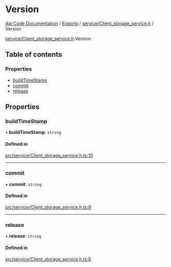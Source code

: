 # Version
 
[Api Code Documentation](../README.md) / [Exports](../modules.md) / [service/Client\_storage\_service.h](../modules/service_Client_storage_service_h.md) / Version

[service/Client\_storage\_service.h](../modules/service_Client_storage_service_h.md).Version

## Table of contents

### Properties

- [buildTimeStamp](service_Client_storage_service_h.Version.md#buildtimestamp)
- [commit](service_Client_storage_service_h.Version.md#commit)
- [release](service_Client_storage_service_h.Version.md#release)

## Properties

### buildTimeStamp

• **buildTimeStamp**: `string`

#### Defined in

[src/service/Client_storage_service.h.ts:10](https://github.com/openkfw/TruBudget/blob/90402cb/api/src/service/Client_storage_service.h.ts#L10)

___

### commit

• **commit**: `string`

#### Defined in

[src/service/Client_storage_service.h.ts:9](https://github.com/openkfw/TruBudget/blob/90402cb/api/src/service/Client_storage_service.h.ts#L9)

___

### release

• **release**: `string`

#### Defined in

[src/service/Client_storage_service.h.ts:8](https://github.com/openkfw/TruBudget/blob/90402cb/api/src/service/Client_storage_service.h.ts#L8)
